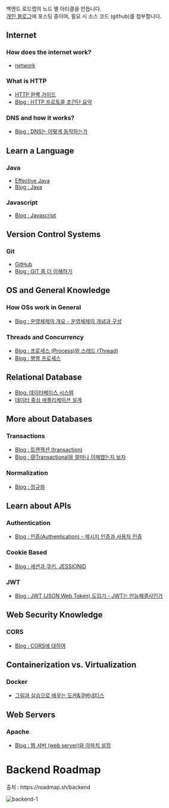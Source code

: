 백엔드 로드맵의 노드 별 아티클을 만듭니다.   
[개인 블로그](https://kghworks.tistory.com/)에 포스팅 중이며, 필요 시 소스 코드 (github)를 첨부합니다.


## Internet</h2>

### How does the internet work?

- [network](https://github.com/gihyeon6394/book/tree/main/network)

### What is HTTP

- [HTTP 완벽 가이드](https://github.com/gihyeon6394/book/tree/main/http-the-definitive-guide)
- [Blog : HTTP 프로토콜 초간단 요약](https://kghworks.tistory.com/95)


### DNS and how it works?

- [Blog : DNS는 어떻게 동작하는가](https://kghworks.tistory.com/126)

## Learn a Language</h2>

### Java

- [Effective Java](https://github.com/gihyeon6394/study-effective-java)
- [Blog : Java](https://kghworks.tistory.com/category/Programming/JAVA)

### Javascript

- [Blog : Javascript](https://kghworks.tistory.com/category/Programming/HTML%2C%20javascript)

## Version Control Systems</h2>

### Git

- [GitHub](https://github.com/gihyeon6394)
- [Blog : GIT 좀 더 이해하기](https://kghworks.tistory.com/search/GIT%20%EC%A2%80%20%EB%8D%94%20%EC%9D%B4%ED%95%B4%ED%95%98%EA%B8%B0)


## OS and General Knowledge</h2>

### How OSs work in General

- [Blog : 운영체제의 개요 - 운영체제의 개념과 구성](https://kghworks.tistory.com/60)

### Threads and Concurrency

- [Blog : 프로세스 (Process)와 스레드 (Thread)](https://kghworks.tistory.com/62)
- [Blog : 병행 프로세스](https://kghworks.tistory.com/134)



## Relational Database</h2>

- [Blog: 데이터베이스 시스템](https://kghworks.tistory.com/category/Programming/%EB%8D%B0%EC%9D%B4%ED%84%B0%EB%B2%A0%EC%9D%B4%EC%8A%A4%20%EC%8B%9C%EC%8A%A4%ED%85%9C)
- [데이터 중심 애플리케이션 설계](https://github.com/gihyeon6394/book/tree/main/ddia)

## More about Databases</h2>

### Transactions

- [Blog : 트랜잭션 (transaction)](https://kghworks.tistory.com/89)
- [Blog : @Transactional을 얼마나 이해했는지 보자](https://kghworks.tistory.com/106)

### Normalization

- [Blog : 정규화](https://kghworks.tistory.com/76)

## Learn about APIs</h2>

### Authentication

- [Blog : 인증(Authentication) - 메시지 인증과 사용자 인증](https://kghworks.tistory.com/123)

### Cookie Based

- [Blog : 세션과 쿠키, JESSIONID](https://kghworks.tistory.com/37)

### JWT

- [Blog : JWT (JSON Web Token) 도입기 - JWT는 만능해결사인가](https://kghworks.tistory.com/118)

## Web Security Knowledge</h2>

### CORS

- [Blog : CORS에 대하여](https://kghworks.tistory.com/88)

## Containerization vs. Virtualization

### Docker

- [그림과 실습으로 배우는 도커&쿠버네티스](https://github.com/gihyeon6394/book/tree/main/dkkb)

## Web Servers</h2>

### Apache

- [Blog : 웹 서버 (web server)와 아파치 설정](https://kghworks.tistory.com/113)



<h1>Backend Roadmap</h1>  
출처 : https://roadmap.sh/backend  


![backend-1](https://user-images.githubusercontent.com/53042858/228156594-5d49f42f-0c1e-4aff-95d8-1e73e56c1299.png)


